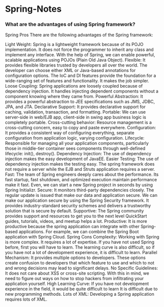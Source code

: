# Spring-Notes
### What are the advantages of using Spring framework?
Spring Pros
There are the following advantages of the Spring framework:

Light Weight: Spring is a lightweight framework because of its POJO implementation. It does not force the programmer to inherit any class and implement any interface. With the help of Spring, we can enable powerful, scalable applications using POJOs (Plain Old Java Object).
Flexible: It provides flexible libraries trusted by developers all over the world. The developer can choose either XML or Java-based annotations for configuration options. The IoC and DI features provide the foundation for a wide-ranging set of features and functionality. It makes the job simpler.
Loose Coupling: Spring applications are loosely coupled because of dependency injection. It handles injecting dependent components without a component knowing where they came from.
Powerful Abstraction: It provides a powerful abstraction to JEE specifications such as JMS, JDBC, JPA, and JTA.
Declarative Support: It provides declarative support for caching, validation, transaction, and formatting.
Portable: We can use server-side in web/EJB app, client-side in swing app business logic is completely portable.
Cross-cutting behavior: Resource management is a cross-cutting concern, easy to copy and paste everywhere.
Configuration: It provides a consistent way of configuring everything, separate configuration from application logic, varying configuration.
Lifecycle: Responsible for managing all your application components, particularly those in middle-tier container sees components through well-defined lifecycle: init(), destroy().
Dependency Injection: The use of dependency injection makes the easy development of JavaEE.
Easier Testing: The use of dependency injection makes the testing easy. The spring framework does not require a server while the EJB and Struts application requires a server.
Fast: The team of Spring engineers deeply cares about the performance. Its fast startup, fast shutdown, and optimized execution maintain performance make it fast. Even, we can start a new Spring project in seconds by using Spring Initializr.
Secure: It monitors third-party dependencies closely. The regular update is issued that make our data and application secure. We can make our application secure by using the Spring Security framework. It provides industry-standard security schemes and delivers a trustworthy solution that is secure by default.
Supportive: The Spring community provides support and resources to get you to the next level QuickStart guides, tutorials, videos, and meetup helps a lot.
Productive: It is more productive because the spring application can integrate with other Spring-based applications. For example, we can combine the Spring Boot application with Spring Cloud.
Spring Cons
Complexity: Working with Spring is more complex. It requires a lot of expertise. If you have not used Spring before, first you will have to learn. The learning curve is also difficult, so if you have not a lot of development experience, it is difficult to learn.
Parallel Mechanism: It provides multiple options to developers. These options create confusion to developers that which feature to use and which to not and wrong decisions may lead to significant delays.
No Specific Guidelines: It does not care about XSS or cross-site scripting. With this in mind, we need to figure out ways on how to stop hackers from infiltrating your application yourself.
High Learning Curve: If you have not development experience in the field, it would be quite difficult to learn It is difficult due to new programming methods.
Lots of XML: Developing a Spring application requires lots of XML.

